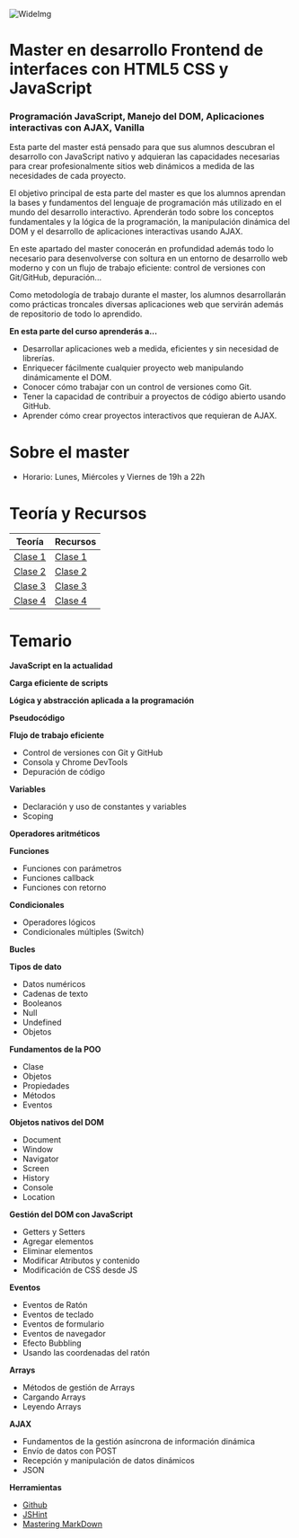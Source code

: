 
![WideImg](http://fictizia.com/img/github/Fictizia-plan-estudios-github.jpg)

# Master en desarrollo Frontend de interfaces con HTML5 CSS y JavaScript
### Programación JavaScript, Manejo del DOM, Aplicaciones interactivas con AJAX, Vanilla

Esta parte del master está pensado para que sus alumnos descubran el desarrollo con JavaScript nativo y adquieran las capacidades necesarias para crear profesionalmente sitios web dinámicos a medida de las necesidades de cada proyecto.

El objetivo principal de esta parte del master es que los alumnos aprendan la bases y fundamentos del lenguaje de programación más utilizado en el mundo del desarrollo interactivo. Aprenderán todo sobre los conceptos fundamentales y la lógica de la programación, la manipulación dinámica del DOM y el desarrollo de aplicaciones interactivas usando AJAX.

En este apartado del master conocerán en profundidad además todo lo necesario para desenvolverse con soltura en un entorno de desarrollo web moderno y con un flujo de trabajo eficiente: control de versiones con Git/GitHub, depuración...

Como metodología de trabajo durante el master, los alumnos desarrollarán como prácticas troncales diversas aplicaciones web que servirán además de repositorio de todo lo aprendido.

**En esta parte del curso aprenderás a...**
- Desarrollar aplicaciones web a medida, eficientes y sin necesidad de librerías.
- Enriquecer fácilmente cualquier proyecto web manipulando dinámicamente el DOM.
- Conocer cómo trabajar con un control de versiones como Git.
- Tener la capacidad de contribuir a proyectos de código abierto usando GitHub.
- Aprender cómo crear proyectos interactivos que requieran de AJAX.


Sobre el master
=================
* Horario: Lunes, Miércoles y Viernes de 19h a 22h

Teoría y Recursos
=================
Teoría | Recursos
------------ | -------------
[Clase 1](teoria/dia1.md) | [Clase 1](recursos/dia1.md)
[Clase 2](teoria/dia2.md) | [Clase 2](recursos/dia2.md)
[Clase 3](teoria/dia3.md) | [Clase 3](recursos/dia3.md)
[Clase 4](teoria/dia4.md) | [Clase 4](recursos/dia4.md)


Temario
=================

**JavaScript en la actualidad**

**Carga eficiente de scripts**

**Lógica y abstracción aplicada a la programación**

**Pseudocódigo**

**Flujo de trabajo eficiente**
* Control de versiones con Git y GitHub
* Consola y Chrome DevTools
* Depuración de código

**Variables**
* Declaración y uso de constantes y variables
* Scoping

**Operadores aritméticos**

**Funciones**
* Funciones con parámetros
* Funciones callback
* Funciones con retorno

**Condicionales**
* Operadores lógicos
* Condicionales múltiples (Switch)

**Bucles**

**Tipos de dato**
* Datos numéricos
* Cadenas de texto
* Booleanos
* Null
* Undefined
* Objetos

**Fundamentos de la POO**
* Clase
* Objetos
* Propiedades
* Métodos
* Eventos

**Objetos nativos del DOM**
* Document
* Window
* Navigator
* Screen
* History
* Console
* Location

**Gestión del DOM con JavaScript**
* Getters y Setters
* Agregar elementos
* Eliminar elementos
* Modificar Atributos y contenido
* Modificación de CSS desde JS

**Eventos**
* Eventos de Ratón
* Eventos de teclado
* Eventos de formulario
* Eventos de navegador
* Efecto Bubbling
* Usando las coordenadas del ratón

**Arrays**
* Métodos de gestión de Arrays
* Cargando Arrays
* Leyendo Arrays

**AJAX**
* Fundamentos de la gestión asíncrona de información dinámica
* Envío de datos con POST
* Recepción y manipulación de datos dinámicos
* JSON

**Herramientas**
* [Github](https://github.com/)
* [JSHint](http://www.jshint.com/)
* [Mastering MarkDown](https://guides.github.com/features/mastering-markdown/)
